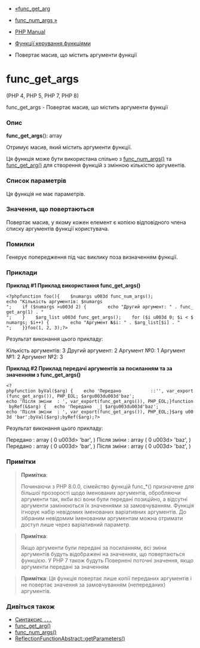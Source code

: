 - [«func_get_arg](function.func-get-arg.md)
- [func_num_args »](function.func-num-args.md)

- [PHP Manual](index.md)
- [Функції керування функціями](ref.funchand.md)
- Повертає масив, що містить аргументи функції

# func_get_args

(PHP 4, PHP 5, PHP 7, PHP 8)

func_get_args - Повертає масив, що містить аргументи функції

### Опис

**func_get_args**(): array

Отримує масив, який містить аргументи функції.

Ця функція може бути використана спільно з
[func_num_args()](function.func-num-args.md) та
[func_get_arg()](function.func-get-arg.md) для створення функцій з
змінною кількістю аргументів.

### Список параметрів

Ця функція не має параметрів.

### Значення, що повертаються

Повертає масив, у якому кожен елемент є копією
відповідного члена списку аргументів функції користувача.

### Помилки

Генерує попередження під час виклику поза визначенням функції.

### Приклади

**Приклад #1 Приклад використання **func_get_args()****

` <?phpfunction foo(){    $numargs u003d func_num_args(); echo "Кількість аргументів: $numargs
";    if ($numargs >u003d 2) {        echo "Другий аргумент: " . func_get_arg(1) . "
";    }    $arg_list u003d func_get_args();    for ($i u003d 0; $i < $numargs; $i++) {        echo "Аргумент №$i: " . $arg_list[$i] . "
";    }}foo(1, 2, 3);?> `

Результат виконання цього прикладу:

Кількість аргументів: 3
Другий аргумент: 2
Аргумент №0: 1
Аргумент №1: 2
Аргумент №2: 3

**Приклад #2 Приклад передачі аргументів за посиланням та за значенням з
**func_get_args()****

` <?phpfunction byVal($arg) {    echo 'Передано           ::'', var_export(func_get_args()), PHP_EOL; $argu003du003d'baz'; echo 'Після зміни  : ', var_export(func_get_args()), PHP_EOL;}function byRef(&$arg) {   echo 'Передано  _| $argu003du003d'baz'; echo 'Після зміни  : ', var_export(func_get_args()), PHP_EOL;}$arg u003d 'bar';byVal($arg);byRef($arg);?> `

Результат виконання цього прикладу:


Передано : array (
0 u003d\> 'bar',
)
Після зміни : array (
0 u003d\> 'baz',
)
Передано : array (
0 u003d\> 'bar',
)
Після зміни : array (
0 u003d\> 'baz',
)

### Примітки

> **Примітка**:
>
> Починаючи з PHP 8.0.0, сімейство функцій func\_\*() призначене для
> більшої прозорості щодо іменованих аргументів, обробляючи
> аргументи так, якби всі вони були передані позиційно, а
> відсутні аргументи замінюються їх значеннями за замовчуванням. Функція
> ігнорує набір невідомих іменованих варіативних аргументів. До
> зібраним невідомим іменованим аргументам можна отримати доступ
> лише через варіативний параметр.

> **Примітка**:
>
> Якщо аргументи були передані за посиланням, всі зміни аргументів
> будуть відображені на значеннях, що повертаються функцією. У PHP 7 також будуть
> Повернені поточні значення, якщо аргументи передані за значенням

> **Примітка**: Ця функція повертає лише копії переданих
> аргументів і не повертає значення за замовчуванням (непереданих)
> аргументів.

### Дивіться також

- [Синтаксис
`...`](functions.arguments.md#functions.variable-arg-list)
- [func_get_arg()](function.func-get-arg.md)
- [func_num_args()](function.func-num-args.md)
- [ReflectionFunctionAbstract::getParameters()](reflectionfunctionabstract.getparameters.md)
